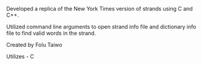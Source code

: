 Developed a replica of the New York Times version of strands using C and C++.

Utilized command line arguments to open strand info file and dictionary info file to find valid words in the strand.

Created by Folu Taiwo

Utilizes - C
